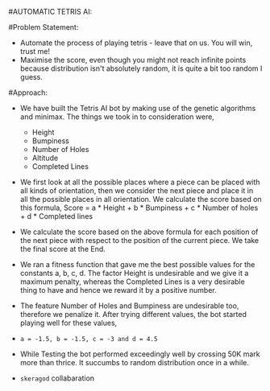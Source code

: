 #AUTOMATIC TETRIS AI:

#Problem Statement:
 - Automate the process of playing tetris - leave that on us. You will win, trust me!
 - Maximise the score, even though you might not reach infinite points because distribution isn't absolutely random, it is quite a bit too random I guess.

#Approach:   
 - We have built the Tetris AI bot by making use of the genetic algorithms and minimax. The 
things we took in to consideration were,  
    -  Height   
    -  Bumpiness   
    -  Number of Holes   
    -  Altitude   
    -  Completed Lines   

 - We first look at all the possible places where a piece can be placed with all kinds of orientation, 
then we consider the next piece and place it in all the possible places in all orientation. We 
calculate the score based on this formula, 
Score = a * Height + b * Bumpiness + c * Number of holes + d * Completed lines 
 
 - We calculate the score based on the above formula for each position of the next piece with 
respect to the position of the current piece. We take the final score at the End. 
 
 - We ran a fitness function that gave me the best possible values for the constants a, b, c, d. 
The factor Height is undesirable and we give it a maximum penalty, whereas the Completed 
Lines is a very desirable thing to have and hence we reward it by a positive number.  
 
 - The feature Number of Holes and Bumpiness are undesirable too, therefore we penalize it. 
After trying different values, the bot started playing well for these values, 
 
 - ```a = -1.5, b = -1.5, c = -3 and d = 4.5 ```
 
 - While Testing the bot performed exceedingly well by crossing 50K mark more than thrice. It 
succumbs to random distribution once in a while.

 - ```skeragod``` collabaration